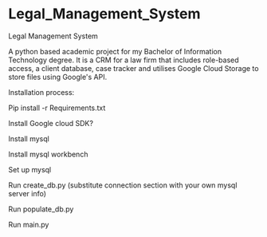# Legal_Management_System

Legal Management System

A python based academic project for my Bachelor of Information Technology degree. It is a CRM for a law firm that includes role-based access, a client database, case tracker and utilises Google Cloud Storage to store files using Google's API.  

Installation process:

Pip install -r Requirements.txt

Install Google cloud SDK?

Install mysql

Install mysql workbench

Set up mysql

Run create_db.py (substitute connection section with your own mysql server info)

Run populate_db.py

Run main.py
